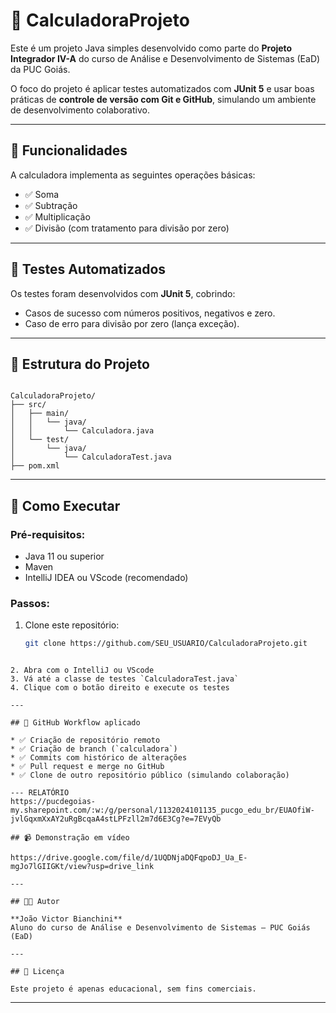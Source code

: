 
# 🧮 CalculadoraProjeto

Este é um projeto Java simples desenvolvido como parte do **Projeto Integrador IV-A** do curso de Análise e Desenvolvimento de Sistemas (EaD) da PUC Goiás.

O foco do projeto é aplicar testes automatizados com **JUnit 5** e usar boas práticas de **controle de versão com Git e GitHub**, simulando um ambiente de desenvolvimento colaborativo.

---

## 🔧 Funcionalidades

A calculadora implementa as seguintes operações básicas:

- ✅ Soma
- ✅ Subtração
- ✅ Multiplicação
- ✅ Divisão (com tratamento para divisão por zero)

---

## 🧪 Testes Automatizados

Os testes foram desenvolvidos com **JUnit 5**, cobrindo:

- Casos de sucesso com números positivos, negativos e zero.
- Caso de erro para divisão por zero (lança exceção).

---

## 📂 Estrutura do Projeto

```

CalculadoraProjeto/
├── src/
│   ├── main/
│   │   └── java/
│   │       └── Calculadora.java
│   └── test/
│       └── java/
│           └── CalculadoraTest.java
├── pom.xml

````

---

## 🚀 Como Executar

### Pré-requisitos:
- Java 11 ou superior
- Maven
- IntelliJ IDEA ou VScode (recomendado)

### Passos:
1. Clone este repositório:
   ```bash
   git clone https://github.com/SEU_USUARIO/CalculadoraProjeto.git
````

2. Abra com o IntelliJ ou VScode
3. Vá até a classe de testes `CalculadoraTest.java`
4. Clique com o botão direito e execute os testes

---

## 🔀 GitHub Workflow aplicado

* ✅ Criação de repositório remoto
* ✅ Criação de branch (`calculadora`)
* ✅ Commits com histórico de alterações
* ✅ Pull request e merge no GitHub
* ✅ Clone de outro repositório público (simulando colaboração)

--- RELATÓRIO
https://pucdegoias-my.sharepoint.com/:w:/g/personal/1132024101135_pucgo_edu_br/EUAOfiW-jvlGqxmXxAY2uRgBcqaA4stLPFzll2m7d6E3Cg?e=7EVyQb

## 📹 Demonstração em vídeo

https://drive.google.com/file/d/1UQDNjaDQFqpoDJ_Ua_E-mgJo7lGIIGKt/view?usp=drive_link

---

## 👨‍💻 Autor

**João Victor Bianchini**
Aluno do curso de Análise e Desenvolvimento de Sistemas – PUC Goiás (EaD)

---

## 📄 Licença

Este projeto é apenas educacional, sem fins comerciais.

````

---
